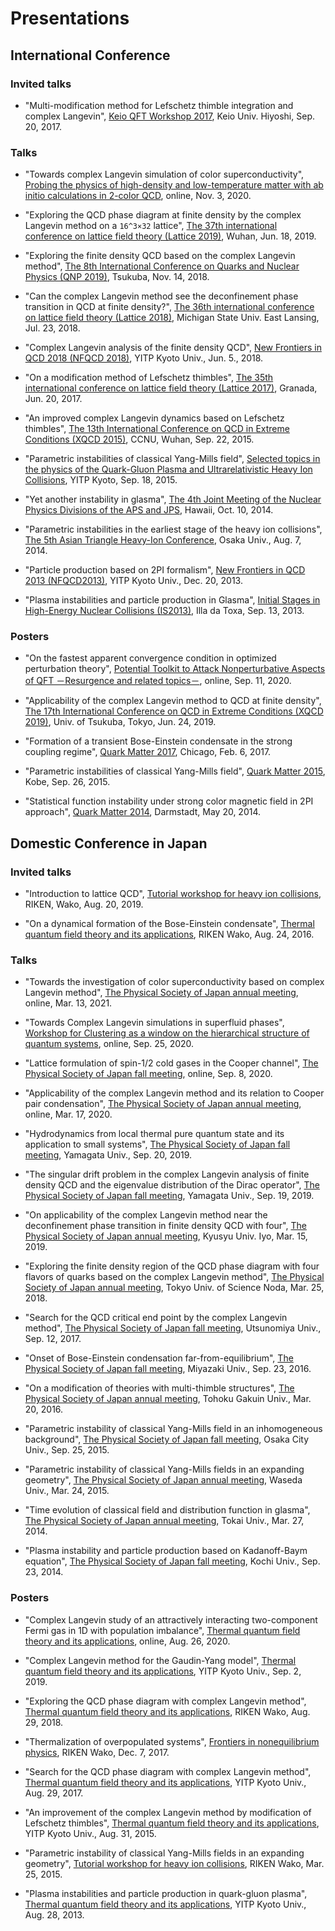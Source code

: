 # Presentations

## International Conference
### Invited talks
- "Multi-modification method for Lefschetz thimble integration and complex Langevin", [Keio QFT Workshop 2017](https://sites.google.com/site/keiosign2017/), Keio Univ. Hiyoshi, Sep. 20, 2017.

### Talks
- "Towards complex Langevin simulation of color superconductivity", [Probing the physics of high-density and low-temperature matter with ab initio calculations in 2-color QCD](http://www2.yukawa.kyoto-u.ac.jp/~qc2d/program.php), online, Nov. 3, 2020.

- "Exploring the QCD phase diagram at finite density by the complex Langevin method on a ``16^3×32`` lattice", [The 37th international conference on lattice field theory (Lattice 2019)](http://lattice2019.ccnu.edu.cn/), Wuhan, Jun. 18, 2019.

- "Exploring the finite density QCD based on the complex Langevin method", [The 8th International Conference on Quarks and Nuclear Physics (QNP 2019)](https://www-conf.kek.jp/qnp2018/), Tsukuba, Nov. 14, 2018.

- "Can the complex Langevin method see the deconfinement phase transition in QCD at finite density?", [The 36th international conference on lattice field theory (Lattice 2018)](https://web.pa.msu.edu/conf/Lattice2018/index.html), Michigan State Univ. East Lansing, Jul. 23, 2018.

- "Complex Langevin analysis of the finite density QCD", [New Frontiers in QCD 2018 (NFQCD 2018)](http://www2.yukawa.kyoto-u.ac.jp/~nfqcd2018/1stcircular.php), YITP Kyoto Univ., Jun. 5., 2018.

- "On a modification method of Lefschetz thimbles", [The 35th international conference on lattice field theory (Lattice 2017)](http://wpd.ugr.es/~lattice2017/), Granada, Jun. 20, 2017.

- "An improved complex Langevin dynamics based on Lefschetz thimbles", [The 13th International Conference on QCD in Extreme Conditions (XQCD 2015)](http://conf.ccnu.edu.cn/~xqcd2015/), CCNU, Wuhan, Sep. 22, 2015.

- "Parametric instabilities of classical Yang-Mills field", [Selected topics in the physics of the Quark-Gluon Plasma and Ultrarelativistic Heavy Ion Collisions](https://www.yukawa.kyoto-u.ac.jp/seminar/s51942?lang=en-GB), YITP Kyoto, Sep. 18, 2015.

- "Yet another instability in glasma", [The 4th Joint Meeting of the Nuclear Physics Divisions of the APS and JPS](http://web.mit.edu/lns/hawaii14/), Hawaii, Oct. 10, 2014.

- "Parametric instabilities in the earliest stage of the heavy ion collisions", [The 5th Asian Triangle Heavy-Ion Conference](http://www-nuclth.phys.sci.osaka-u.ac.jp/ATHIC2014/), Osaka Univ., Aug. 7, 2014.

- "Particle production based on 2PI formalism", [New Frontiers in QCD 2013 (NFQCD2013)](https://www2.yukawa.kyoto-u.ac.jp/ws/2013/nfqcd/), YITP Kyoto Univ., Dec. 20, 2013.

- "Plasma instabilities and particle production in Glasma", [Initial Stages in High-Energy Nuclear Collisions (IS2013)](http://igfae.usc.es/is2013/), Illa da Toxa, Sep. 13, 2013.


### Posters
- "On the fastest apparent convergence condition in optimized perturbation theory", [Potential Toolkit to Attack Nonperturbative Aspects of QFT －Resurgence and related topics－](http://ithems-stamp-wg.riken.jp/workshop/resurgence-workshop-2020/home/index.html), online, Sep. 11, 2020.

- "Applicability of the complex Langevin method to QCD at finite density", [The 17th International Conference on QCD in Extreme Conditions (XQCD 2019)](http://www2.ccs.tsukuba.ac.jp/xqcd2019/), Univ. of Tsukuba, Tokyo, Jun. 24, 2019.

- "Formation of a transient Bose-Einstein condensate in the strong coupling regime", [Quark Matter 2017](http://qm2017.phy.uic.edu/), Chicago, Feb. 6, 2017.

- "Parametric instabilities of classical Yang-Mills field", [Quark Matter 2015](https://qm2015.riken.jp/), Kobe, Sep. 26, 2015.

- "Statistical function instability under strong color magnetic field in 2PI approach", [Quark Matter 2014](http://qm2014.gsi.de/), Darmstadt, May 20, 2014.

## Domestic Conference in Japan
### Invited talks
- "Introduction to lattice QCD", [Tutorial workshop for heavy ion collisions](https://indico2.cns.s.u-tokyo.ac.jp/event/72/), RIKEN, Wako, Aug. 20, 2019.

- "On a dynamical formation of the Bose-Einstein condensate", [Thermal quantum field theory and its applications](http://www.riise.hiroshima-u.ac.jp/TQFT/html2016/tqft2016.html), RIKEN Wako, Aug. 24, 2016.

### Talks
- "Towards the investigation of color superconductivity based on complex Langevin method", [The Physical Society of Japan annual meeting](https://w4.gakkai-web.net/jps_search/2021sp/data/html/programrk.html#j13pU1), online, Mar. 13, 2021.

- "Towards Complex Langevin simulations in superfluid phases", [Workshop for Clustering as a window on the hierarchical structure of quantum systems](http://be.nucl.ap.titech.ac.jp/cluster/symposium/257/), online, Sep. 25, 2020.

- "Lattice formulation of spin-1/2 cold gases in the Cooper channel", [The Physical Society of Japan fall meeting](https://w4.gakkai-web.net/jps_search/2020au/data/html/program01.html), online, Sep. 8, 2020.

- "Applicability of the complex Langevin method and its relation to Cooper pair condensation", [The Physical Society of Japan annual meeting](https://w4.gakkai-web.net/jps_search/2020sp/data/html/program01.html), online, Mar. 17, 2020.

- "Hydrodynamics from local thermal pure quantum state and its application to small systems", [The Physical Society of Japan fall meeting](https://w4.gakkai-web.net/jps_search/2019au/data/html/programrk.html), Yamagata Univ., Sep. 20, 2019.

- "The singular drift problem in the complex Langevin analysis of finite density QCD and the eigenvalue distribution of the Dirac operator", [The Physical Society of Japan fall meeting](https://w4.gakkai-web.net/jps_search/2019au/data/html/programrk.html), Yamagata Univ., Sep. 19, 2019.

- "On applicability of the complex Langevin method near the deconfinement phase transition in finite density QCD with four", [The Physical Society of Japan annual meeting](https://w4.gakkai-web.net/jps_search/2019sp/data/html/programrk.html), Kyusyu Univ. Iyo, Mar. 15, 2019.

- "Exploring the finite density region of the QCD phase diagram with four flavors of quarks based on the complex Langevin method", [The Physical Society of Japan annual meeting](https://w4.gakkai-web.net/jps_search/2018sp/data/html/programrk.html), Tokyo Univ. of Science Noda, Mar. 25, 2018.

- "Search for the QCD critical end point by the complex Langevin method", [The Physical Society of Japan fall meeting](https://w4.gakkai-web.net/jps_search/2017au/), Utsunomiya Univ., Sep. 12, 2017.

- "Onset of Bose-Einstein condensation far-from-equilibrium", [The Physical Society of Japan fall meeting](https://w4.gakkai-web.net/jps_search/2016au/index.html), Miyazaki Univ., Sep. 23, 2016.

- "On a modification of theories with multi-thimble structures", [The Physical Society of Japan annual meeting](https://w4.gakkai-web.net/jps_search/2018sp/data/html/programrk.html), Tohoku Gakuin Univ., Mar. 20, 2016.

- "Parametric instability of classical Yang-Mills field in an inhomogeneous background", [The Physical Society of Japan fall meeting](https://w4.gakkai-web.net/jps_search/2015au/index.html), Osaka City Univ., Sep. 25, 2015.

- "Parametric instability of classical Yang-Mills fields in an expanding geometry", [The Physical Society of Japan annual meeting](https://w4.gakkai-web.net/jps_search/2015sp/index.html), Waseda Univ., Mar. 24, 2015.

- "Time evolution of classical field and distribution function in glasma", [The Physical Society of Japan annual meeting](https://w4.gakkai-web.net/jps_search/2014sp/index.html), Tokai Univ., Mar. 27, 2014.

- "Plasma instability and particle production based on Kadanoff-Baym equation", [The Physical Society of Japan fall meeting](https://w4.gakkai-web.net/jps_search/2013au/index.html), Kochi Univ., Sep. 23, 2014.


### Posters
- "Complex Langevin study of an attractively interacting two-component Fermi gas in 1D with population imbalance", [Thermal quantum field theory and its applications](https://w4.gakkai-web.net/jps_search/2016sp/index.html), online, Aug. 26, 2020.

- "Complex Langevin method for the Gaudin-Yang model", [Thermal quantum field theory and its applications](http://www.riise.hiroshima-u.ac.jp/TQFT/html2019/tqft2019.html#), YITP Kyoto Univ., Sep. 2, 2019.

- "Exploring the QCD phase diagram with complex Langevin method", [Thermal quantum field theory and its applications](http://www.riise.hiroshima-u.ac.jp/TQFT/html2018/tqft2018.html), RIKEN Wako, Aug. 29, 2018.

- "Thermalization of overpopulated systems", [Frontiers in nonequilibrium physics](https://ribf.riken.jp/~hongo/workshop/noneq-workshop-2017/home/index.html), RIKEN Wako, Dec. 7, 2017.

- "Search for the QCD phase diagram with complex Langevin method", [Thermal quantum field theory and its applications](http://www.riise.hiroshima-u.ac.jp/TQFT/html2017/tqft2017.html), YITP Kyoto Univ., Aug. 29, 2017.

- "An improvement of the complex Langevin method by modification of Lefschetz thimbles", [Thermal quantum field theory and its applications](http://www.riise.hiroshima-u.ac.jp/TQFT/html2015/tqft2015.html), YITP Kyoto Univ., Aug. 31, 2015.

- "Parametric instability of classical Yang-Mills fields in an expanding geometry", [Tutorial workshop for heavy ion collisions](https://indico.cns.s.u-tokyo.ac.jp/event/198/), RIKEN Wako, Mar. 25, 2015.

- "Plasma instabilities and particle production in quark-gluon plasma", [Thermal quantum field theory and its applications](http://www.riise.hiroshima-u.ac.jp/TQFT/html2013/TQFT2013.html), YITP Kyoto Univ., Aug. 28, 2013.
